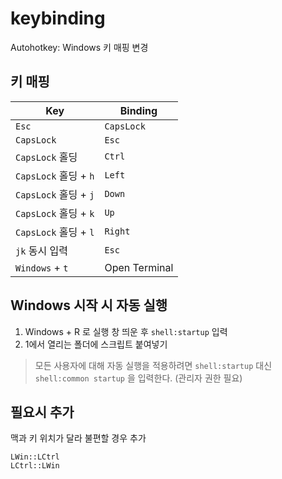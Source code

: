 # keybinding

Autohotkey: Windows 키 매핑 변경

## 키 매핑

|Key|Binding|
|---|-------|
|`Esc`|`CapsLock`|
|`CapsLock`|`Esc`|
|`CapsLock` 홀딩|`Ctrl`|
|`CapsLock` 홀딩 + `h`|`Left`|
|`CapsLock` 홀딩 + `j`|`Down`|
|`CapsLock` 홀딩 + `k`|`Up`|
|`CapsLock` 홀딩 + `l`|`Right`|
|`jk` 동시 입력|`Esc`|
|`Windows` + `t`|Open Terminal|

## Windows 시작 시 자동 실행

1. Windows + R 로 실행 창 띄운 후 `shell:startup` 입력
2. 1에서 열리는 폴더에 스크립트 붙여넣기

> 모든 사용자에 대해 자동 실행을 적용하려면 `shell:startup` 대신 `shell:common startup` 을 입력한다. (관리자 권한 필요)

## 필요시 추가

맥과 키 위치가 달라 불편할 경우 추가

```
LWin::LCtrl
LCtrl::LWin
```
